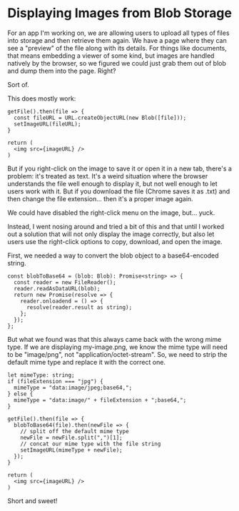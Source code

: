 Displaying Images from Blob Storage
===================================

For an app I'm working on, we are allowing users to upload all types of files into storage and then retrieve them again. We have a page where they can see a "preview" of the file along with its details. For things like documents, that means embedding a viewer of some kind, but images are handled natively by the browser, so we figured we could just grab them out of blob and dump them into the page. Right?

Sort of.

This does mostly work:

```
getFile().then(file => {
  const fileURL = URL.createObjectURL(new Blob([file]));
  setImageURL(fileURL);
}

return (
  <img src={imageURL} />
)
```

But if you right-click on the image to save it or open it in a new tab, there's a problem: it's treated as text. It's a weird situation where the browser understands the file well enough to display it, but not well enough to let users work with it. But if you download the file (Chrome saves it as .txt) and then change the file extension... then it's a proper image again.

We could have disabled the right-click menu on the image, but... yuck.

Instead, I went nosing around and tried a bit of this and that until I worked out a solution that will not only display the image correctly, but also let users use the right-click options to copy, download, and open the image.

First, we needed a way to convert the blob object to a base64-encoded string.

```
const blobToBase64 = (blob: Blob): Promise<string> => {
  const reader = new FileReader();
  reader.readAsDataURL(blob);
  return new Promise(resolve => {
    reader.onloadend = () => {
      resolve(reader.result as string);
    };
  });
};
```

But what we found was that this always came back with the wrong mime type. If we are displaying my-image.png, we know the mime type will need to be "image/png", not "application/octet-stream". So, we need to strip the default mime type and replace it with the correct one.

```
let mimeType: string;
if (fileExtension === "jpg") {
  mimeType = "data:image/jpeg;base64,";
} else {
  mimeType = "data:image/" + fileExtension + ";base64,";
}
      
getFile().then(file => {
  blobToBase64(file).then(newFile => {
    // split off the default mime type
    newFile = newFile.split(",")[1];
    // concat our mime type with the file string
    setImageURL(mimeType + newFile);
  });
}

return (
  <img src={imageURL} />
)
```

Short and sweet!
